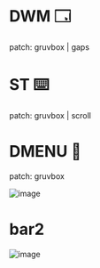# DWM 🗔
patch: gruvbox | gaps
# ST ⌨️
patch: gruvbox | scroll
# DMENU 🧸
patch: gruvbox

![image](https://github.com/aquaverso2077/dots/assets/149948716/5d5d38c8-5b02-4e7d-a3b2-252162e25e7d)

# bar2
![image](https://github.com/aquaverso2077/dots/assets/149948716/d9828ac2-e3eb-4ff5-a744-36b1895309e7)



